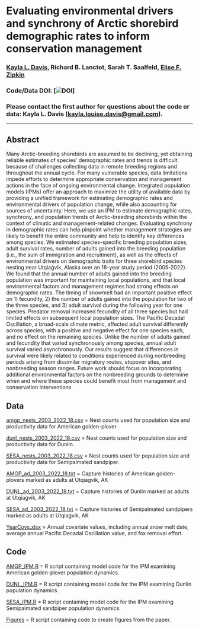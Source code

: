 # Evaluating environmental drivers and synchrony of Arctic shorebird demographic rates to inform conservation management 

### [Kayla L. Davis](https://github.com/davisk93), Richard B. Lanctot, Sarah T. Saalfeld, [Elise F. Zipkin](https://zipkinlab.org/)

### 

### Code/Data DOI: [![DOI]()]

### Please contact the first author for questions about the code or data: Kayla L. Davis (kayla.louise.davis@gmail.com).
__________________________________________________________________________________________________________________
## Abstract
Many Arctic-breeding shorebirds are assumed to be declining, yet obtaining reliable estimates of species’ demographic rates and trends is difficult because of challenges collecting data in remote breeding regions and throughout the annual cycle. For many vulnerable species, data limitations impede efforts to determine appropriate conservation and management actions in the face of ongoing environmental change. Integrated population models (IPMs) offer an approach to maximize the utility of available data by providing a unified framework for estimating demographic rates and environmental drivers of population change, while also accounting for sources of uncertainty. Here, we use an IPM to estimate demographic rates, synchrony, and population trends of Arctic-breeding shorebirds within the context of climatic and management-related changes. Evaluating synchrony in demographic rates can help pinpoint whether management strategies are likely to benefit the entire community and help to identify key differences among species. We estimated species-specific breeding population sizes, adult survival rates, number of adults gained into the breeding population (i.e., the sum of immigration and recruitment), as well as the effects of environmental drivers on demographic traits for three shorebird species nesting near Utqiaġvik, Alaska over an 18-year study period (2005-2022). We found that the annual number of adults gained into the breeding population was important for maintaining local populations, and that local environmental factors and management regimes had strong effects on demographic rates. The timing of snowmelt had an important positive effect on 1) fecundity, 2) the number of adults gained into the population for two of the three species, and 3) adult survival during the following year for one species. Predator removal increased fecundity of all three species but had limited effects on subsequent local population sizes. The Pacific Decadal Oscillation, a broad-scale climate metric, affected adult survival differently across species, with a positive and negative effect for one species each, and no effect on the remaining species. Unlike the number of adults gained and fecundity that varied synchronously among species, annual adult survival varied asynchronously. Our results suggest that differences in survival were likely related to conditions experienced during nonbreeding periods arising from dissimilar migratory routes, stopover sites, and nonbreeding season ranges. Future work should focus on incorporating additional environmental factors on the nonbreeding grounds to determine when and where these species could benefit most from management and conservation interventions. 

## Data
[amgp_nests_2003_2022_18.csv](https://github.com/davisk93/Davis-et-al-Arctic-breeding-Shorebird-IPM/blob/main/amgp_nests_2003_2022_18.csv) = Nest counts used for population size and productivity data for American golden-plover. 

[dunl_nests_2003_2022_18.csv](https://github.com/davisk93/Davis-et-al-Arctic-breeding-Shorebird-IPM/blob/main/dunl_nests_2003_2022_18.csv) = Nest counts used for population size and productivity data for Dunlin. 

[SESA_nests_2003_2022_18.csv](https://github.com/davisk93/Davis-et-al-Arctic-breeding-Shorebird-IPM/blob/main/SESA_nests_2003_2022_18.csv) = Nest counts used for population size and productivity data for Semipalmated sandpiper. 

[AMGP_ad_2003_2022_18.txt](https://github.com/davisk93/Davis-et-al-Arctic-breeding-Shorebird-IPM/blob/main/AMGP_ad_2003_2022_18.txt) = Capture histories of American golden-plovers marked as adults at Utqiagvik, AK

[DUNL_ad_2003_2022_18.txt](https://github.com/davisk93/Davis-et-al-Arctic-breeding-Shorebird-IPM/blob/main/DUNL_ad_2003_2022_18.txt) = Capture histories of Dunlin marked as adults at Utqiagvik, AK

[SESA_ad_2003_2022_18.txt](https://github.com/davisk93/Davis-et-al-Arctic-breeding-Shorebird-IPM/blob/main/SESA_ad_2003_2022_18.txt) = Capture histories of Semipalmated sandpipers marked as adults at Utqiagvik, AK

[YearCovs.xlsx](https://github.com/davisk93/Davis-et-al-Arctic-breeding-Shorebird-IPM/blob/main/YearCovs.xlsx) = Annual covariate values, including annual snow melt date, average annual Pacific Decadal Oscillation value, and fox removal effort.

## Code
[AMGP_IPM.R](https://github.com/davisk93/Davis-et-al-Arctic-breeding-Shorebird-IPM/blob/main/AMGP-IPM.R) = R script containing model code for the IPM examining American golden-plover population dynamics.

[DUNL_IPM.R](https://github.com/davisk93/Davis-et-al-Arctic-breeding-Shorebird-IPM/blob/main/DUNL-IPM.R) = R script containing model code for the IPM examining Dunlin population dynamics.

[SESA_IPM.R](https://github.com/davisk93/Davis-et-al-Arctic-breeding-Shorebird-IPM/blob/main/SESA-IPM.R) = R script containing model code for the IPM examining Semipalmated sandpiper population dynamics.

[Figures](https://github.com/davisk93/Davis-et-al-Arctic-breeding-Shorebird-IPM/blob/main/Figures.R) = R script containing code to create figures from the paper. 

